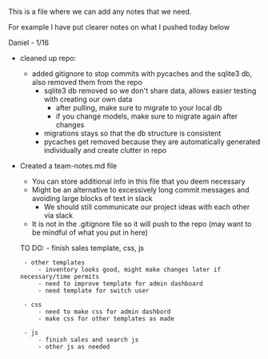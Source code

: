 This is a file where we can add any notes that we need.

For example I have put clearer notes on what I pushed today below

Daniel - 1/16
 - cleaned up repo:
    - added gitignore to stop commits with pycaches and the sqlite3 db, also removed them from the repo
        - sqlite3 db removed so we don't share data, allows easier testing with creating our own data
            - after pulling, make sure to migrate to your local db
            - if you change models, make sure to migrate again after changes
        - migrations stays so that the db structure is consistent
        - pycaches get removed because they are automatically generated individually and create clutter in repo
 - Created a team-notes.md file
    - You can store additional info in this file that you deem necessary
    - Might be an alternative to excessively long commit messages and avoiding large blocks of text in slack
        - We should still communicate our project ideas with each other via slack
    - It is not in the .gitignore file so it will push to the repo (may want to be mindful of what you put in here)

    TO DO:
        - finish sales template, css, js

        - other templates
            - inventory looks good, might make changes later if necessary/time permits
            - need to improve template for admin dashboard
            - need template for switch user

        - css
            - need to make css for admin dashbord
            - make css for other templates as made
        
        - js 
            - finish sales and search js
            - other js as needed